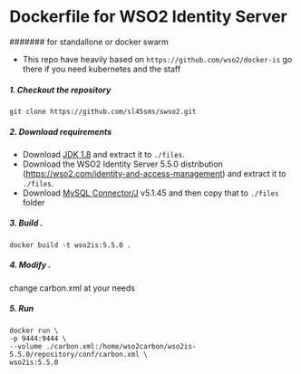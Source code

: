 # Dockerfile for WSO2 Identity Server 
####### for standallone or docker swarm

* This repo have heavily based on `https://github.com/wso2/docker-is` go there if you need kubernetes and the staff

##### 1. Checkout the repository 
```
git clone https://github.com/sl45sms/swso2.git
```
##### 2. Download requirements
- Download [JDK 1.8](http://www.oracle.com/technetwork/java/javase/downloads/jdk8-downloads-2133151.html)
and extract it to `./files`.
- Download the WSO2 Identity Server 5.5.0 distribution (https://wso2.com/identity-and-access-management)
and extract it to `./files`. <br>
- Download [MySQL Connector/J](https://dev.mysql.com/downloads/connector/j/) v5.1.45 and then copy that to `./files` folder

##### 3. Build .

`docker build -t wso2is:5.5.0 .`
    
##### 4. Modify .

change carbon.xml at your needs

##### 5. Run
```
docker run \
-p 9444:9444 \
--volume ./carbon.xml:/home/wso2carbon/wso2is-5.5.0/repository/conf/carbon.xml \
wso2is:5.5.0
```

